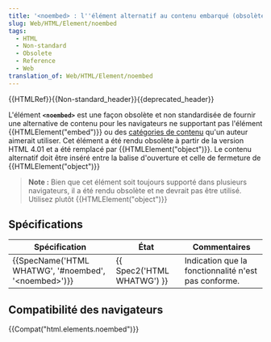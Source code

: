 ```yaml
---
title: '<noembed> : l''élément alternatif au contenu embarqué (obsolète)'
slug: Web/HTML/Element/noembed
tags:
  - HTML
  - Non-standard
  - Obsolete
  - Reference
  - Web
translation_of: Web/HTML/Element/noembed
---
```

{{HTMLRef}}{{Non-standard_header}}{{deprecated_header}}

L'élément **`<noembed>`** est une façon obsolète et non standardisée de fournir une alternative de contenu pour les navigateurs ne supportant pas l'élément {{HTMLElement("embed")}} ou des [catégories de contenu](/fr/docs/Web/HTML/Catégorie_de_contenu) qu'un auteur aimerait utiliser.
Cet élément a été rendu obsolète à partir de la version HTML 4.01 et a été remplacé par {{HTMLElement("object")}}. Le contenu alternatif doit être inséré entre la balise d'ouverture et celle de fermeture de {{HTMLElement("object")}}

> **Note :** Bien que cet élément soit toujours supporté dans plusieurs navigateurs, il a été rendu obsolète et ne devrait pas être utilisé. Utilisez plutôt {{HTMLElement("object")}}

## Spécifications

| Spécification                                                                | État                                 | Commentaires                                         |
| ---------------------------------------------------------------------------- | ------------------------------------ | ---------------------------------------------------- |
| {{SpecName('HTML WHATWG', '#noembed', '&lt;noembed&gt;')}} | {{ Spec2('HTML WHATWG') }} | Indication que la fonctionnalité n'est pas conforme. |

## Compatibilité des navigateurs

{{Compat("html.elements.noembed")}}

